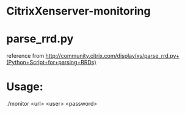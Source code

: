 CitrixXenserver-monitoring
==========================

# parse_rrd.py
reference from http://community.citrix.com/display/xs/parse_rrd.py+(Python+Script+for+parsing+RRDs)

# Usage:
./monitor \<url\> \<user\> \<password\>
